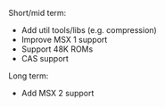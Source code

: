 Short/mid term:

 - Add util tools/libs (e.g. compression)
 - Improve MSX 1 support
 - Support 48K ROMs
 - CAS support

Long term:
 - Add MSX 2 support

